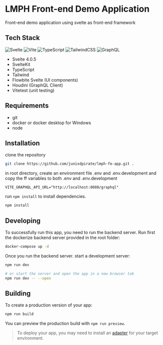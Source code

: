# LMPH Front-end Demo Application

Front-end demo application using svelte as front-end framework

## Tech Stack

![Svelte](https://img.shields.io/badge/svelte-%23f1413d.svg?style=for-the-badge&logo=svelte&logoColor=white)
![Vite](https://img.shields.io/badge/vite-%23646CFF.svg?style=for-the-badge&logo=vite&logoColor=white)
![TypeScript](https://img.shields.io/badge/typescript-%23007ACC.svg?style=for-the-badge&logo=typescript&logoColor=white)
![TailwindCSS](https://img.shields.io/badge/tailwindcss-%2338B2AC.svg?style=for-the-badge&logo=tailwind-css&logoColor=white)
![GraphQL](https://img.shields.io/badge/-GraphQL-E10098?style=for-the-badge&logo=graphql&logoColor=white)

- Svelte 4.0.5
- SvelteKit
- TypeScript
- Tailwind
- Flowbite Svelte (UI components)
- Houdini (GraphQL Client)
- Vitetest (unit testing) 

## Requirements

- git
- docker or docker desktop for Windows
- node

## Installation

clone the repository
```bash
git clone https://github.com/junixdpirate/lmph-fe-app.git .
```
in root directory, create an environment file .env and .env.development and copy the ff variables to both .env and .env.development
```
VITE_GRAPHQL_API_URL="http://localhost:8080/graphql"
```

run `npm install` to install dependencies.
```bash
npm install
```

## Developing

To successfully run this app, you need to run the backend server. Run first the dockerize backend server provided in the root folder:

```bash
docker-compose up -d
```

Once you run the backend server. start a development server:

```bash
npm run dev

# or start the server and open the app in a new browser tab
npm run dev -- --open
```

## Building

To create a production version of your app:

```bash
npm run build
```

You can preview the production build with `npm run preview`.

> To deploy your app, you may need to install an [adapter](https://kit.svelte.dev/docs/adapters) for your target environment.
